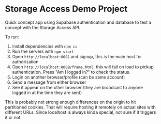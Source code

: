 # Storage Access Demo Project

Quick concept app using Supabase authentication and database to test a concept with
the Storage Access API.


To run:

1. Install dependencies with `npm ci`
1. Run the servers with `npm start`
1. Open `http://localhost:8081` and signup, this is the main host for authorization
1. Open `http://localhost:8089/frame.html`, this will fail on load to pickup authentication. Press "Am I logged in?" to check the status.
1. Login on another browser/profile (can be same account)
1. Send a message from either browser
1. See it appear on the other browser (they are broadcast to anyone logged in at the time they are sent)


This is probably not strong enough differences on the origin to hit partitioned cookies.
That will require hosting it remotely on actual sites with different URLs.
Since localhost is always kinda special, not sure if it triggers it or not.
